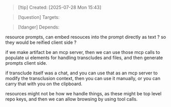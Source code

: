 
>[!tip] Created: [2025-07-28 Mon 15:43]

>[!question] Targets: 

>[!danger] Depends: 

resource prompts, can embed resouces into the prompt directly as text ?
so they would be reified client side ?

if we make artifact be an mcp server, then we can use those mcp calls to populate ui elements for handling transcludes and files, and then generate prompts client side.

if transclude itself was a chat, and you can use that as an mcp server to modify the transclusion context, then you can use it manually, or you can carry that with you on the clipboard.

resources might not be how we handle things, as these might be top level repo keys, and then we can allow browsing by using tool calls.